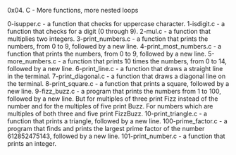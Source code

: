 0x04. C - More functions, more nested loops


0-isupper.c - a function that checks for uppercase character.
1-isdigit.c - a function that checks for a digit (0 through 9).
2-mul.c - a function that multiplies two integers.
3-print_numbers.c - a function that prints the numbers, from 0 to 9, followed by a new line.
4-print_most_numbers.c - a function that prints the numbers, from 0 to 9, followed by a new line.
5-more_numbers.c - a function that prints 10 times the numbers, from 0 to 14, followed by a new line.
6-print_line.c - a function that draws a straight line in the terminal.
7-print_diagonal.c - a function that draws a diagonal line on the terminal.
8-print_square.c - a function that prints a square, followed by a new line.
9-fizz_buzz.c - a program that prints the numbers from 1 to 100, followed by a new line. But for multiples of three print Fizz instead of the number and for the multiples of five print Buzz. For numbers which are multiples of both three and five print FizzBuzz.
10-print_triangle.c - a function that prints a triangle, followed by a new line.
100-prime_factor.c - a program that finds and prints the largest prime factor of the number 612852475143, followed by a new line.
101-print_number.c - a function that prints an integer.
